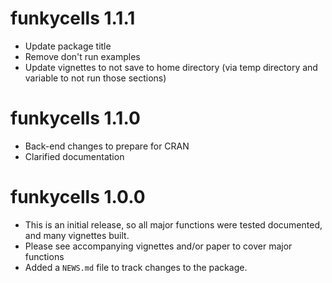 # funkycells 1.1.1

* Update package title
* Remove don't run examples
* Update vignettes to not save to home directory (via temp directory and variable to not run those sections)

# funkycells 1.1.0

* Back-end changes to prepare for CRAN
* Clarified documentation

# funkycells 1.0.0

* This is an initial release, so all major functions were tested documented, and many vignettes built.
* Please see accompanying vignettes and/or paper to cover major functions
* Added a `NEWS.md` file to track changes to the package.

